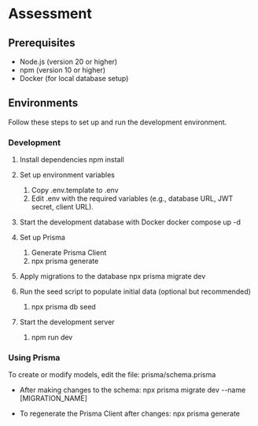# Assessment

## Prerequisites

- Node.js (version 20 or higher)
- npm (version 10 or higher)
- Docker (for local database setup)

## Environments

Follow these steps to set up and run the development environment.

### Development

1. Install dependencies
    npm install

2. Set up environment variables

    1. Copy .env.template to .env
    2. Edit .env with the required variables (e.g., database URL, JWT secret, client URL).

3. Start the development database with Docker
    docker compose up -d

4. Set up Prisma

    1. Generate Prisma Client
    2. npx prisma generate

5. Apply migrations to the database
    npx prisma migrate dev

6. Run the seed script to populate initial data (optional but recommended)
    1. npx prisma db seed

7. Start the development server
    1. npm run dev

### Using Prisma

To create or modify models, edit the file:
prisma/schema.prisma

- After making changes to the schema:
    npx prisma migrate dev --name [MIGRATION_NAME]

- To regenerate the Prisma Client after changes:
    npx prisma generate
